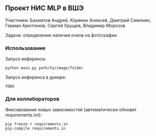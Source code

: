 ## Проект НИС MLP в ВШЭ

Участники: Бахматов Андрей, Корякин Алексей, Дмитрий Симонян, Герман Арютюнов, Сергей Хрущев, Владимир Морозов

Задача: определение наличия очков на фотографии

### Использование

Запуск инференса:

```shell
python main.py path/to/image/folder
```

Запуск инференса в докере:

```shell
TODO
```


### Для коллабораторов 

Фиксирование новых зависимостей (автоматически обновит requirements.txt):

```shell
pip freeze > requirements.in
pip-compile requirements.in
```